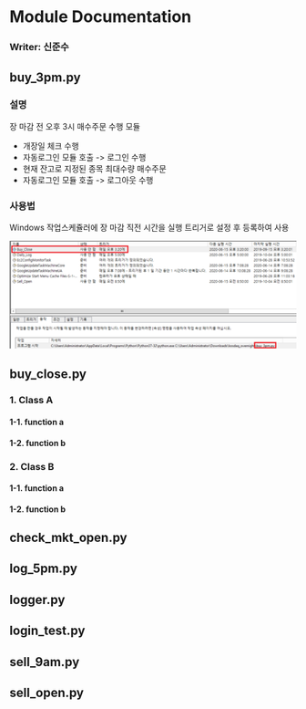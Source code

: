 # Module Documentation

### Writer: 신준수

## buy_3pm.py

### 설명

장 마감 전 오후 3시 매수주문 수행 모듈
- 개장일 체크 수행
- 자동로그인 모듈 호출 -> 로그인 수행
- 현재 잔고로 지정된 종목 최대수량 매수주문
- 자동로그인 모듈 호출 -> 로그아웃 수행

### 사용법

Windows 작업스케쥴러에 장 마감 직전 시간을 실행 트리거로 설정 후 등록하여 사용

![example_pic](../resources/buy_3pm.png)

## buy_close.py

### 1. Class A
#### 1-1. function a
#### 1-2. function b

### 2. Class B
#### 1-1. function a
#### 1-2. function b

## check_mkt_open.py

## log_5pm.py

## logger.py

## login_test.py

## sell_9am.py

## sell_open.py
